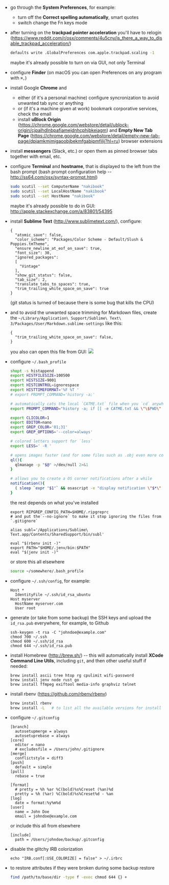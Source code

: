 * go through the **System Preferences**, for example:
  * turn off the **Correct spelling automatically**, smart quotes
  * switch change the Fn keys mode
* after turning on the **trackpad pointer acceleration** you'll have to relogin (https://www.reddit.com/r/osx/comments/4u5cny/is_there_a_way_to_disable_trackpad_acceleration/)
  
  ```bash
  defaults write .GlobalPreferences com.apple.trackpad.scaling -1
  ```
  maybe it's already possible to turn on via GUI, not only Terminal
* configure **Finder** (on macOS you can open Preferences on any program with `⌘,`)
* install Google **Chrome** and
  * either (if it's a personal machine) configure syncronization to avoid unwanted tab sync or anything
  * or (if it's a machine given at work) bookmark corporative services, check the email
  * install **uBlock Origin** (https://chrome.google.com/webstore/detail/ublock-origin/cjpalhdlnbpafiamejdnhcphjbkeiagm) and **Empty New Tab Page** (https://chrome.google.com/webstore/detail/empty-new-tab-page/dpjamkmjmigaoobjbekmfgabipmfilij?hl=ru) browser extensions
* install **messengers** (Slack, etc.) or open them as pinned browser tabs together with email, etc.
* configure **Terminal** and **hostname**, that is displayed to the left from the bash prompt (bash prompt configuration help -- http://ss64.com/osx/syntax-prompt.html)
  
  ```bash
  sudo scutil --set ComputerName "nakibook"
  sudo scutil --set LocalHostName "nakibook"
  sudo scutil --set HostName "nakibook"
  ```
  maybe it's already possible to do in GUI: http://apple.stackexchange.com/a/83801/54395
* install **Sublime Text** (http://www.sublimetext.com/), configure:
  
  ```
  {
    "atomic_save": false,
    "color_scheme": "Packages/Color Scheme - Default/Slush & Poppies.tmTheme",
    "ensure_newline_at_eof_on_save": true,
    "font_size": 30,
    "ignored_packages":
    [
      "Vintage"
    ],
    "show_git_status": false,
    "tab_size": 2,
    "translate_tabs_to_spaces": true,
    "trim_trailing_white_space_on_save": true
  }
  ```
  (git status is turned of because there is some bug that kills the CPU)
* and to avoid the unwanted space trimming for Markdown files, create the `~/Library/Application\ Support/Sublime\ Text\ 3/Packages/User/Markdown.sublime-settings` like this:
  
  ```
  {
    "trim_trailing_white_space_on_save": false,
  }
  ```
  you also can open this file from GUI: ![](https://i.imgur.com/RWFBSbq.png)
* configure `~/.bash_profile`
  
  ```bash
  shopt -s histappend
  export HISTFILESIZE=100500
  export HISTSIZE=9001
  export HISTCONTROL=ignorespace
  export HISTTIMEFORMAT='%F %T '
  # export PROMPT_COMMAND='history -a;'

  # automatically cats the local `CATME.txt` file when you `cd` anywhere
  export PROMPT_COMMAND="history -a; if [[ -e CATME.txt && \"\$PWD\" != \"\$HOME\" && \"\$(history 1 | awk '{print \$4;}')\" == 'cd' ]]; then cat CATME.txt; fi;"

  export CLICOLOR=1
  export EDITOR=nano
  export GREP_COLOR='01;31'
  export GREP_OPTIONS='--color=always'

  # colored letters support for `less`
  export LESS=' -R '

  # opens images faster (and for some files such as .obj even more correctly), than a `open` app
  ql(){
    qlmanage -p "$@" >/dev/null 2>&1
  }

  # allows you to create a OS corner notifications after a while
  notification(){
    ( sleep `expr "$1"` && osascript -e "display notification \"$*\" with Title \"Notification from Terminal\"" )&
  }
  ```
  the rest depends on what you've installed
  ```
  export RIPGREP_CONFIG_PATH=$HOME/.ripgreprc
  # and put the`--no-ignore` to make it stop ignoring the files from `.gitignore`
  
  alias subl='/Applications/Sublime\ Text.app/Contents/SharedSupport/bin/subl'

  eval "$(rbenv init -)"
  export PATH="$HOME/.jenv/bin:$PATH"
  eval "$(jenv init -)"
  ```
  or store this all elsewhere
  ```bash
  source ~/somewhere/.bash_profile
  ```
* configure `~/.ssh/config`, for example:
  
  ```
  Host *
    IdentityFile ~/.ssh/id_rsa_ubuntu
  Host myserver
    HostName myserver.com
    User root
  ```
* generate (or take from some backup) the SSH keys and upload the `id_rsa.pub` everywhere, for example, to Github
  
  ```
  ssh-keygen -t rsa -C "johndoe@example.com"
  chmod 700 ~/.ssh
  chmod 600 ~/.ssh/id_rsa
  chmod 644 ~/.ssh/id_rsa.pub
  ```
* install Homebrew (http://brew.sh/) -- this will automatically install **XCode Command Line Utils**, including `git`, and then other useful stuff if needed:
  
  ```
  brew install ascii tree htop rg cpulimit wifi-password
  brew install jenv node rust go
  brew install ffmpeg exiftool media-info graphviz telnet
  ```
* install rbenv (https://github.com/rbenv/rbenv)
  
  ```bash
  brew install rbenv
  brew install -L   # to list all the available versions for install
  ```
* configure `~/.gitconfig`
  
  ```
  [branch]
    autosetupmerge = always
    autosetuprebase = always
  [core]
    editor = nano
    # excludesfile = /Users/john/.gitignore
  [merge]
    conflictstyle = diff3
  [push]
    default = simple
  [pull]
    rebase = true

  [format]
    # pretty = %h %ar %C(bold)%s%Creset (%an)%d
    pretty = %h (%ar) %C(bold)%s%Creset%d - %an
  [log]
    date = format:%y%m%d
  [user]
    name = John Doe
    email = johndoe@example.com
  ```
  or include this all from elsewhere
  ```
  [include]
    path = /Users/johndoe/backup/.gitconfig
  ```
* disable the glitchy IRB colorization

  ```
  echo "IRB.conf[:USE_COLORIZE] = false" > ~/.irbrc
  ```
* to restore attributes if they were broken during some backup restore
  
  ```bash
  find /path/to/base/dir -type f -exec chmod 644 {} +
  ```

